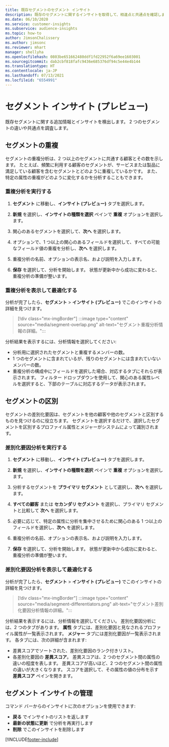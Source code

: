 ```yaml
---
title: 既存セグメントのセグメント インサイト
description: 既存のセグメントに関するインサイトを取得して、相違点と共通点を確認します。
ms.date: 06/10/2020
ms.service: customer-insights
ms.subservice: audience-insights
ms.topic: how-to
author: JimsonChalissery
ms.author: jimsonc
ms.reviewer: mhart
manager: shellyha
ms.openlocfilehash: 0803be651662480ddf1fd22952f6a69ee1603001
ms.sourcegitcommit: dab2cbf818fafc9436e685376df94c5e44e4b144
ms.translationtype: HT
ms.contentlocale: ja-JP
ms.lasthandoff: 07/13/2021
ms.locfileid: "6554991"
---
```

# <a name="segment-insights-preview"></a>セグメント インサイト (プレビュー)

既存セグメントに関する追加情報とインサイトを検出します。 2 つのセグメントの違いや共通点を調査します。

## <a name="segment-overlap"></a>セグメントの重複

セグメントの重複分析は、2 つ以上のセグメントに共通する顧客とその数を示します。 たとえば、頻繁に利用する顧客のセグメントが、サービスまたは製品に満足している顧客を含むセグメントとどのように重複しているかです。
また、特定の属性の重複がどのように変化するかを分析することもできます。

### <a name="run-an-overlap-analysis"></a>重複分析を実行する

1. **セグメント** に移動し、**インサイト (プレビュー)** タブを選択します。

1. **新規** を選択し、**インサイトの種類を選択** ペインで **重複** オプションを選択します。

1. 関心のあるセグメントを選択して、**次へ** を選択します。

1. オプションで、1 つ以上の関心のあるフィールドを選択して、すべての可能なフィールド値の重複を分析し、**次へ** を選択します。

1. 重複分析の名前、オプションの表示名、および説明を入力します。

1. **保存** を選択して、分析を開始します。 状態が更新中から成功に変わると、重複分析の準備が整います。

### <a name="view-and-optimize-an-overlap-analysis"></a>重複分析を表示して最適化する

分析が完了したら、**セグメント** > **インサイト (プレビュー)** でこのインサイトの詳細を見つけます。

> [!div class="mx-imgBorder"]
> :::image type="content" source="media/segment-overlap.png" alt-text="セグメント重複分析情報の詳細。":::

分析結果を表示するには、分析情報を選択してください:

- 分析用に選択されたセグメントと重複するメンバーの数。
- 1 つのセグメントに含まれているが、残りのセグメントには含まれていないメンバーの数。
- 重複分析の構成中にフィールドを選択した場合、対応するタブにそれらが表示されます。 フィルター ドロップダウンを使用して、関心のある属性レベルを選択すると、下部のテーブルに対応するデータが表示されます。

## <a name="segment-differentiators"></a>セグメントの区別

セグメントの差別化要因は、セグメントを他の顧客や他のセグメントと区別するものを見つけるのに役立ちます。 セグメントを選択するだけで、選択したセグメントを区別するプロファイル属性とメジャーがシステムによって識別されます。

### <a name="run-a-differentiator-analysis"></a>差別化要因分析を実行する

1. **セグメント** に移動し、**インサイト (プレビュー)** タブを選択します。

1. **新規** を選択し、**インサイトの種類を選択** ペインで **重複** オプションを選択します。

1. 分析するセグメントを **プライマリ セグメント** として選択し、**次へ** を選択します。

1. **すべての顧客** または **セカンダリ セグメント** を選択し、プライマリ セグメントと比較して **次へ** を選択します。

1. 必要に応じて、特定の属性に分析を集中させるために関心のある 1 つ以上のフィールドを選択し、**次へ** を選択します。

1. 重複分析の名前、オプションの表示名、および説明を入力します。

1. **保存** を選択して、分析を開始します。 状態が更新中から成功に変わると、重複分析の準備が整います。

### <a name="view-and-optimize-a-differentiators-analysis"></a>差別化要因分析を表示して最適化する

分析が完了したら、**セグメント** > **インサイト (プレビュー)** でこのインサイトの詳細を見つけます。

> [!div class="mx-imgBorder"]
> :::image type="content" source="media/segment-differentiators.png" alt-text="セグメント差別化要因分析情報の詳細。":::

分析結果を表示するには、分析情報を選択してください。 差別化要因分析には、2 つのタブがあります。 **属性** タブには、差別化要因と見なされるプロファイル属性が一覧表示されます。 **メジャー** タブには差別化要因が一覧表示されます。 各タブには、次の詳細が含まれます:

- 差異スコアでソートされた、差別化要因のランク付きリスト。
- 各差別化要因の **差異スコア**。 差異スコアは、2 つのセグメント間の属性の違いの程度を表します。 差異スコアが高いほど、2 つのセグメント間の属性の違いが大きくなります。 スコアを選択して、その属性の値の分布を示す **差異スコア** ペインを開きます。

## <a name="manage-segment-insights"></a>セグメント インサイトの管理

コマンド バーからのインサイトに次のオプションを使用できます:

- **戻る** でインサイトのリストを返します
- **最新の状態に更新** で分析を再実行します
- **削除** でこのインサイトを削除します


[!INCLUDE[footer-include](../includes/footer-banner.md)]